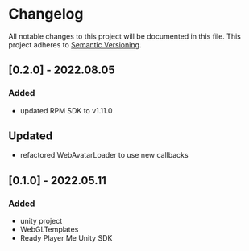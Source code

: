 # Changelog

All notable changes to this project will be documented in this file.
This project adheres to [Semantic Versioning](http://semver.org/).

## [0.2.0] - 2022.08.05

### Added

- updated RPM SDK to v1.11.0

## Updated

- refactored WebAvatarLoader to use new callbacks

## [0.1.0] - 2022.05.11

### Added

- unity project
- WebGLTemplates
- Ready Player Me Unity SDK
